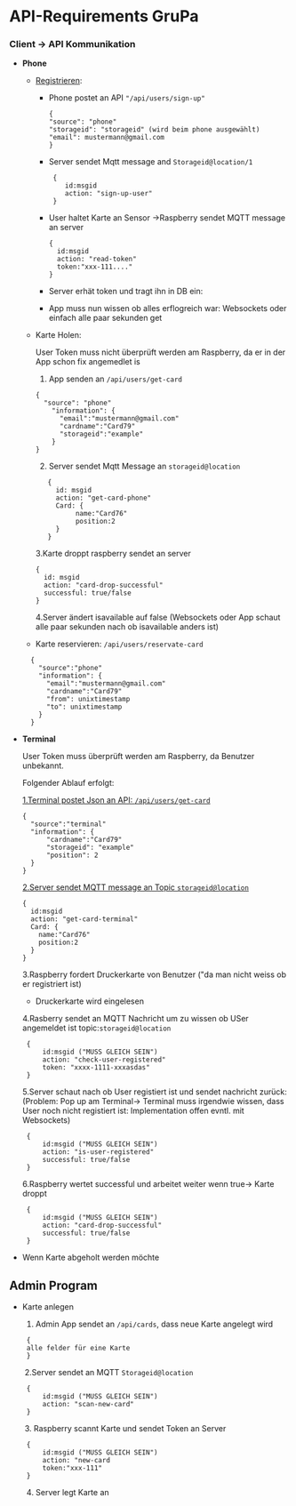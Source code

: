 # API-Requirements GruPa

### Client -> API Kommunikation



- **Phone**

  - <u>Registrieren</u>:

    - Phone postet an API `"/api/users/sign-up"`

      ```
      {
      "source": "phone"
      "storageid": "storageid" (wird beim phone ausgewählt)
      "email": mustermann@gmail.com
      }
      ```
      
    - Server sendet Mqtt message and `Storageid@location/1`
    
      ```
       {
          id:msgid
          action: "sign-up-user"
       }
      ```
    
    - User haltet Karte an Sensor ->Raspberry sendet MQTT message an server
    
      ```
      {
        id:msgid
        action: "read-token"
        token:"xxx-111...."
      }
      ```
      
    - Server erhät token und tragt ihn in DB ein:
    
    - App muss nun wissen ob alles erflogreich war: Websockets oder einfach alle paar sekunden get 

  - Karte Holen: 

    User Token muss nicht überprüft werden am Raspberry, da er in der App schon fix angemedlet is

    1. App senden an `/api/users/get-card`

    ```
    {
      "source": "phone"
        "information": {
          "email":"mustermann@gmail.com"
          "cardname":"Card79"
          "storageid":"example"
        }
    }
    ```

    2. Server sendet Mqtt Message an `storageid@location`

    ```
       {
         id: msgid
         action: "get-card-phone"
         Card: {
              name:"Card76"
              position:2
         }
       }
    ```

    3.Karte droppt raspberry sendet an server

    ```
    {
      id: msgid
      action: "card-drop-successful"
      successful: true/false
    }
    ```

    4.Server ändert isavailable auf false (Websockets oder App schaut alle paar sekunden nach ob isavailable anders ist)

    

  - Karte reservieren: `/api/users/reservate-card`
  ```
    {
      "source":"phone"
      "information": {
        "email":"mustermann@gmail.com"
        "cardname":"Card79"
        "from": unixtimestamp
        "to": unixtimestamp
      }
    }
  ```

    

- **Terminal**

  

  User Token muss überprüft werden am Raspberry, da Benutzer unbekannt.

  Folgender Ablauf erfolgt:

  <u>1.Terminal postet Json an API: `/api/users/get-card`</u>

  ```
  {
    "source":"terminal"
    "information": {
    	"cardname":"Card79"
    	"storageid": "example"
    	"position": 2
    }
  }
  ```

  <u>2.Server sendet MQTT message an Topic `storageid@location`</u> 

  ```
  {
    id:msgid
    action: "get-card-terminal"
    Card: {
      name:"Card76"
      position:2
    }
  }
  ```

  3.Raspberry fordert Druckerkarte von Benutzer ("da man nicht weiss ob er registriert ist)

  - Druckerkarte wird eingelesen

    

  4.Rasberry sendet an MQTT Nachricht um zu wissen ob USer angemeldet ist topic:`storageid@location`

  ```
  ​	{
  ​		id:msgid ("MUSS GLEICH SEIN")
  ​		action: "check-user-registered" 
  ​		token: "xxxx-1111-xxxasdas"
  ​	}
  ```

  5.Server schaut nach ob User registiert ist und sendet nachricht zurück: (Problem: Pop up am Terminal-> Terminal muss irgendwie wissen, dass User noch nicht registiert ist: Implementation offen evntl. mit Websockets) 

  ```
  ​	{
  ​		id:msgid ("MUSS GLEICH SEIN")
  ​		action: "is-user-registered" 
  ​		successful: true/false
  ​	}
  ```

  6.Raspberry wertet successful und arbeitet weiter wenn true-> Karte droppt 

  ```
  ​	{
  ​		id:msgid ("MUSS GLEICH SEIN")
  ​		action: "card-drop-successful" 
  ​		successful: true/false
  ​	}
  ```

  

- Wenn Karte abgeholt werden möchte



## Admin Program

- Karte anlegen 

  1. Admin App sendet an `/api/cards`, dass neue Karte angelegt wird

  ```
  ​	{
  ​	alle felder für eine Karte 
  ​	}
  ```

  

  ​	2.Server sendet an MQTT `Storageid@location`

  ```
  ​	{
  ​		id:msgid ("MUSS GLEICH SEIN")
  ​		action: "scan-new-card" 
  ​	}
  ```

  ​	3. Raspberry scannt Karte und sendet Token an Server

  ```
  ​	{
  ​		id:msgid ("MUSS GLEICH SEIN")
  ​		action: "new-card 
  ​		token:"xxx-111"
  ​	}
  ```

  4. Server legt Karte an
